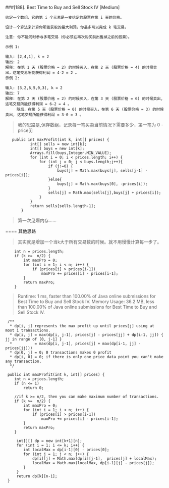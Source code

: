 ###[188]. Best Time to Buy and Sell Stock IV 
[Medium]
```
给定一个数组，它的第 i 个元素是一支给定的股票在第 i 天的价格。

设计一个算法来计算你所能获取的最大利润。你最多可以完成 k 笔交易。

注意: 你不能同时参与多笔交易（你必须在再次购买前出售掉之前的股票）。

示例 1:

输入: [2,4,1], k = 2
输出: 2
解释: 在第 1 天 (股票价格 = 2) 的时候买入，在第 2 天 (股票价格 = 4) 的时候卖出，这笔交易所能获得利润 = 4-2 = 2 。
示例 2:

输入: [3,2,6,5,0,3], k = 2
输出: 7
解释: 在第 2 天 (股票价格 = 2) 的时候买入，在第 3 天 (股票价格 = 6) 的时候卖出, 这笔交易所能获得利润 = 6-2 = 4 。
     随后，在第 5 天 (股票价格 = 0) 的时候买入，在第 6 天 (股票价格 = 3) 的时候卖出, 这笔交易所能获得利润 = 3-0 = 3 。

```
> 我的思路是,保存数组，记录每一笔买卖当前情况下需要多少，第一笔为 0 -price[i]
>
>
```
   public int maxProfit(int k, int[] prices) {
           int[] sells = new int[k];
           int[] buys = new int[k];
           Arrays.fill(buys,Integer.MIN_VALUE);
           for (int i = 0; i < prices.length; i++) {
               for (int j = 0; j < buys.length;j++){
                   if (j!=0) {
                       buys[j] = Math.max(buys[j], sells[j-1] - prices[i]);
                   }else{
                       buys[j] = Math.max(buys[0], -prices[i]);
                   }
                   sells[j] = Math.max(sells[j],buys[j] + prices[i]);
               }
           }
           return sells[sells.length-1];
       }  
```

> 第一次见爆内存……
> 
====
其他思路
> 其实就是增加一个当k大于所有交易数的时候。就不用慢慢计算每一步了。
```
    int n = prices.length;
    if (k >=  n/2) {
        int maxPro = 0;
        for (int i = 1; i < n; i++) {
            if (prices[i] > prices[i-1])
                maxPro += prices[i] - prices[i-1];
        }
        return maxPro;
    }
```
> Runtime: 1 ms, faster than 100.00% of Java online submissions for Best Time to Buy and Sell Stock IV.
> Memory Usage: 36.2 MB, less than 100.00% of Java online submissions for Best Time to Buy and Sell Stock IV.
        
```
 /**
  * dp[i, j] represents the max profit up until prices[j] using at most i transactions. 
  * dp[i, j] = max(dp[i, j-1], prices[j] - prices[jj] + dp[i-1, jj]) { jj in range of [0, j-1] }
  *          = max(dp[i, j-1], prices[j] + max(dp[i-1, jj] - prices[jj]))
  * dp[0, j] = 0; 0 transactions makes 0 profit
  * dp[i, 0] = 0; if there is only one price data point you can't make any transaction.
  */
 
 public int maxProfit(int k, int[] prices) {
 	int n = prices.length;
 	if (n <= 1)
 		return 0;
 	
 	//if k >= n/2, then you can make maximum number of transactions.
 	if (k >=  n/2) {
 		int maxPro = 0;
 		for (int i = 1; i < n; i++) {
 			if (prices[i] > prices[i-1])
 				maxPro += prices[i] - prices[i-1];
 		}
 		return maxPro;
 	}
 	
     int[][] dp = new int[k+1][n];
     for (int i = 1; i <= k; i++) {
     	int localMax = dp[i-1][0] - prices[0];
     	for (int j = 1; j < n; j++) {
     		dp[i][j] = Math.max(dp[i][j-1],  prices[j] + localMax);
     		localMax = Math.max(localMax, dp[i-1][j] - prices[j]);
     	}
     }
     return dp[k][n-1];
 }

``` 